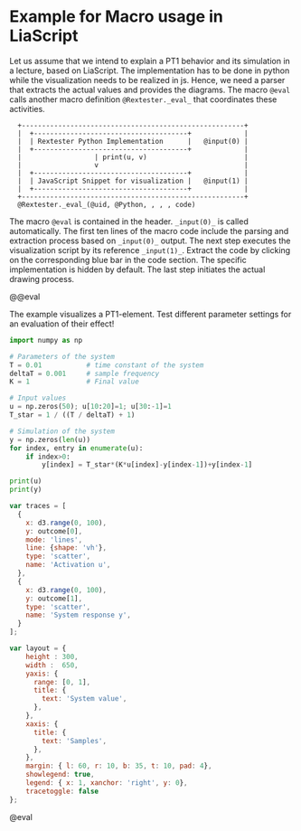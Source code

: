 <!--

author:   Sebastian Zug
email:    sebastian.zug@informatik.tu-freiberg.de
version:  0.0.2
language: de
comment:  In dieser Vorlesungen werden die Schichten einer Roboterarchitektur adressiert.
narrator: Deutsch Female

import: https://raw.githubusercontent.com/LiaTemplates/Rextester/master/README.md

attribute: Danke an Andre Dietrich für seinen Kurs "Einführung Regelungstechnik" aus dem Teile übernommen wurden.

script:   https://cdn.jsdelivr.net/chartist.js/latest/chartist.min.js
          https://d3js.org/d3-random.v2.min.js
          https://d3js.org/d3.v4.min.js
          https://cdn.plot.ly/plotly-latest.min.js

link: https://cdnjs.cloudflare.com/ajax/libs/animate.css/3.7.0/animate.min.css

@eval
@Rextester._eval_(@uid, @Python, , , ,```
    var lines = data.Result.replace(/\n/g, ' ')
                           .replace(/\s{2,}/g, ' ')
                           .match(/(\d+\.\d*\s*)+/g)

    var outcome = [];
    for (var i=0; i<lines.length; i++){
      outcome[i] = lines[i].split(' ').map(function(item) {
          return parseFloat(item);
      });  
    }
    @input(1);
    Plotly.newPlot(span_id, traces, layout);
    console.log("Aus Maus");
```)
@end
-->

# Example for Macro usage in LiaScript

Let us assume that we intend to explain a PT1 behavior and its simulation in a lecture, based on LiaScript. The implementation has to be done in python while the visualization needs to be realized in js. Hence, we need a parser that extracts the actual values and provides the diagrams. The macro `@eval` calls another macro definition `@Rextester._eval_` that coordinates these activities.

<!--
style="width: 60%; min-width: 420px; max-width: 720px;"
-->
```ascii
  +-------------------------------------------------------+
  |  +--------------------------------------+             |
  |  | Rextester Python Implementation      |   @input(0) |
  |  +--------------------------------------+             |
  |                  | print(u, v)                        |
  |                  v                                    |
  |  +--------------------------------------+             |
  |  | JavaScript Snippet for visualization |   @input(1) |
  |  +--------------------------------------+             |
  +-------------------------------------------------------+
  @Rextester._eval_(@uid, @Python, , , , code)
```   

The macro `@eval` is contained in the header. `_input(0)_` is called automatically. The first ten lines of the macro code include the parsing and extraction process based on `_input(0)_` output. The next step executes the visualization script by its reference `_input(1)_`. Extract the code by clicking on the corresponding blue bar in the code section. The specific implementation is hidden by default. The last step initiates the actual drawing process.

@@eval

The example visualizes a PT1-element. Test different parameter settings for an evaluation of their effect!

```python                          System.py
import numpy as np

# Parameters of the system
T = 0.01           # time constant of the system
deltaT = 0.001     # sample frequency
K = 1              # Final value

# Input values
u = np.zeros(50); u[10:20]=1; u[30:-1]=1
T_star = 1 / ((T / deltaT) + 1)

# Simulation of the system
y = np.zeros(len(u))
for index, entry in enumerate(u):
    if index>0:
        y[index] = T_star*(K*u[index]-y[index-1])+y[index-1]

print(u)
print(y)
```
```js -Visualization
var traces = [
  {
    x: d3.range(0, 100),
    y: outcome[0],
    mode: 'lines',
    line: {shape: 'vh'},
    type: 'scatter',
    name: 'Activation u',
  },
  {
    x: d3.range(0, 100),
    y: outcome[1],
    type: 'scatter',
    name: 'System response y',
  }
];

var layout = {
    height : 300,
    width :  650,
    yaxis: {
      range: [0, 1],
      title: {
        text: 'System value',
      },
    },
    xaxis: {
      title: {
        text: 'Samples',
      },
    },
    margin: { l: 60, r: 10, b: 35, t: 10, pad: 4},
    showlegend: true,
    legend: { x: 1, xanchor: 'right', y: 0},
    tracetoggle: false
};
```
@eval

